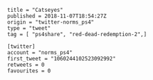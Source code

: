 ```
title = "Catseyes"
published = 2018-11-07T18:54:27Z
origin = "twitter-norms_ps4"
type = "tweet"
tag = [ "ps4share", "red-dead-redemption-2",]

[twitter]
account = "norms_ps4"
first_tweet = "1060244102523092992"
retweets = 0
favourites = 0
```

<p class='image'><img src='https://mnf.m17s.net/2018/11/07/Dra-Y_vXcAI4QKI.jpg' alt=''></p>

